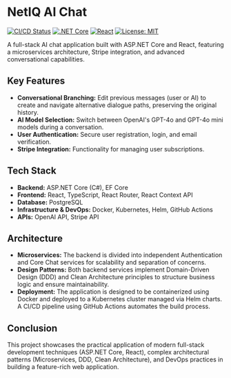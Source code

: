 # NetIQ AI Chat

[![CI/CD Status](https://github.com/iamyegor/Attire/actions/workflows/ci-cd.yaml/badge.svg)](https://github.com/iamyegor/Attire/actions/workflows/ci-cd.yaml)
[![.NET Core](https://img.shields.io/badge/.NET-Core-512BD4?logo=dotnet)](https://dotnet.microsoft.com/)
[![React](https://img.shields.io/badge/React-61DAFB?logo=react&logoColor=black)](https://reactjs.org/)
[![License: MIT](https://img.shields.io/badge/License-MIT-yellow.svg)](https://opensource.org/licenses/MIT)

A full-stack AI chat application built with ASP.NET Core and React, featuring a microservices architecture, Stripe integration, and advanced conversational capabilities.

## Key Features

*   **Conversational Branching:** Edit previous messages (user or AI) to create and navigate alternative dialogue paths, preserving the original history.
*   **AI Model Selection:** Switch between OpenAI's GPT-4o and GPT-4o mini models during a conversation.
*   **User Authentication:** Secure user registration, login, and email verification.
*   **Stripe Integration:** Functionality for managing user subscriptions.

## Tech Stack

*   **Backend:** ASP.NET Core (C#), EF Core
*   **Frontend:** React, TypeScript, React Router, React Context API
*   **Database:** PostgreSQL
*   **Infrastructure & DevOps:** Docker, Kubernetes, Helm, GitHub Actions
*   **APIs:** OpenAI API, Stripe API

## Architecture

*   **Microservices:** The backend is divided into independent Authentication and Core Chat services for scalability and separation of concerns.
*   **Design Patterns:** Both backend services implement Domain-Driven Design (DDD) and Clean Architecture principles to structure business logic and ensure maintainability.
*   **Deployment:** The application is designed to be containerized using Docker and deployed to a Kubernetes cluster managed via Helm charts. A CI/CD pipeline using GitHub Actions automates the build process.

## Conclusion

This project showcases the practical application of modern full-stack development techniques (ASP.NET Core, React), complex architectural patterns (Microservices, DDD, Clean Architecture), and DevOps practices in building a feature-rich web application.
